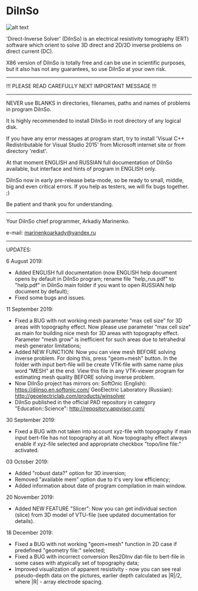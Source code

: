 # DiInSo
![alt text](https://i.ibb.co/Gn0B5jQ/d-IInso-logo.png)

'Direct-Inverse Solver' (DiInSo) is an electrical resistivity tomography (ERT) software which orient to solve 3D direct and 2D/3D inverse problems on direct current (DC).

X86 version of DiInSo is totally free and can be use in scientific purposes, but it also has not any guarantees, so use DiInSo at your own risk.

-------------------------

!!! PLEASE READ CAREFULLY NEXT IMPORTANT MESSAGE !!!

-------------------------

NEVER use BLANKS in directories, filenames, paths and names of problems in program DiInSo.

It is highly recommended to install DiInSo in root directory of any logical disk.

If you have any error messages at program start, try to install 'Visual C++ Redistributable for Visual Studio 2015' from Microsoft internet site or from directory 'redist'.

At that moment ENGLISH and RUSSIAN full documentation of DiInSo available, but interface and hints of program in ENGLISH only.

DiInSo now in early pre-release beta-mode, so be ready to small, middle, big and even critical errors. If you help as testers, we will fix bugs together. ;)

Be patient and thank you for understanding.

-------------------------

Your DiInSo chief programmer, Arkadiy Marinenko.

e-mail: marinenkoarkady@yandex.ru

-------------------------

UPDATES:

6 August 2019:
* Added ENGLISH full documentation
(now ENGLISH help document opens by default in DiInSo program;
 rename file "help_rus.pdf" to "help.pdf" in DiInSo main folder
 if you want to open RUSSIAN help document by default);
* Fixed some bugs and issues.

11 September 2019:
* Fixed a BUG with not working mesh parameter "max cell size"
 for 3D areas with topography effect.
 Now please use parameter "max cell size" as main for building
 nice mesh for 3D areas with topography effect. Parameter "mesh grow"
 is inefficient for such areas due to tetrahedral mesh generator
 limitations;
* Added NEW FUNCTION: Now you can view mesh BEFORE solving inverse
 problem. For doing this, press "geom+mesh" button. In the folder
 with input bert-file will be create VTK-file with same name plus
 word "MESH" at the end. View this file in any VTK-viewer program
 for estimating mesh quality BEFORE solving inverse problem.
* Now DiInSo project has mirrors on:
 SoftOnic (English):
 https://diinso.en.softonic.com/
 GeoElectric Laboratory (Russian):
 http://geoelectriclab.com/products/winsolver
* DiInSo published in the official PAD repository in category
 "Education::Science":
 http://repository.appvisor.com/

30 September 2019:
* Fixed a BUG with not taken into account xyz-file with
 topography if main input bert-file has not topography at all.
 Now topography effect always enable if xyz-file selected
 and appropriate checkbox "topo/line file:" activated.

03 October 2019:
* Added "robust data?" option for 3D inversion;
* Removed "available mem" option due to it's very low efficiency;
* Added information about date of program compilation in main window.

20 November 2019:
* Added NEW FEATURE "Slicer":
 Now you can get individual section (slice) from 3D model of VTU-file
 (see updated documentation for details).

18 December 2019:
* Fixed a BUG with not working "geom+mesh" function in 2D case
 if predefined "geometry file:" selected;
* Fixed a BUG with incorrect conversion Res2DInv dat-file to
 bert-file in some cases with atypically set of topography data;
* Improved visualization of apparent resistivity - now you can
 see real pseudo-depth data on the pictures, earlier depth
 calculated as |R|/2, where |R| - array electrode spacing.

